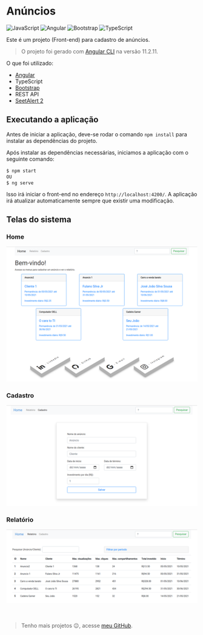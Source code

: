 # Anúncios

![JavaScript](https://img.shields.io/badge/-JavaScript-333333?style=flat&logo=javascript)
![Angular](https://img.shields.io/badge/-Angular-333333?style=flat&logo=angular&logoColor=E23237)
![Bootstrap](https://img.shields.io/badge/-Bootstrap-333333?style=flat&logo=bootstrap&logoColor=563D7C)
![TypeScript](https://img.shields.io/badge/-TypeScript-333333?style=flat&logo=typescript)

Este é um projeto (Front-end) para cadastro de anúncios.

> O projeto foi gerado com [Angular CLI](https://github.com/angular/angular-cli) na versão 11.2.11.

O que foi utilizado:
- [Angular](https://angular.io/)
- TypeScript
- [Bootstrap](https://getbootstrap.com/docs/4.0/getting-started/introduction/)
- REST API
- [SeetAlert 2](https://sweetalert2.github.io/)

## Executando a aplicação

Antes de iniciar a aplicação, deve-se rodar o comando ```npm install``` para instalar as dependências do projeto.

Após instalar as dependências necessárias, iniciamos a aplicação com o seguinte comando:
```
$ npm start
OU
$ ng serve
```

Isso irá iniciar o front-end no endereço `http://localhost:4200/`. A aplicação irá atualizar automaticamente sempre que existir uma modificação.

## Telas do sistema

### Home

<kbd>
  <img src="images/home.png"/>
</kbd>


### Cadastro

<kbd>
  <img src="images/register.png"/>
</kbd>


### Relatório

<kbd>
  <img src="images/report.png"/>
</kbd>

<br>
<br>
<br>

> Tenho mais projetos :wink:, acesse [meu GitHub](https://github.com/HarllanAndrye).

